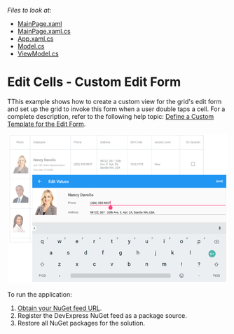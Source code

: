 <!-- default file list -->
*Files to look at*:

* [MainPage.xaml](./DataGrid_EditFormTemplate/MainPage.xaml)
* [MainPage.xaml.cs](./DataGrid_EditFormTemplate/MainPage.xaml.cs)
* [App.xaml.cs](./DataGrid_EditFormTemplate/App.xaml.cs)
* [Model.cs](./DataGrid_EditFormTemplate/Model.cs)
* [ViewModel.cs](./DataGrid_EditFormTemplate/ViewModel.cs)
<!-- default file list end -->
# Edit Cells - Custom Edit Form
TThis example shows how to create a custom view for the grid's edit form and set up the grid to invoke this form when a user double taps a cell. For a complete description, refer to the following help topic: [Define a Custom Template for the Edit Form](https://docs.devexpress.com/MobileControls/400993/xamarin-forms/data-grid/examples/edit-cells#how-to-define-a-custom-template-for-the-edit-form).

<img src="./img/edit-form-template.png"/>

To run the application:
1. [Obtain your NuGet feed URL](http://docs.devexpress.com/GeneralInformation/116042/installation/install-devexpress-controls-using-nuget-packages/obtain-your-nuget-feed-url).
2. Register the DevExpress NuGet feed as a package source.
3. Restore all NuGet packages for the solution.
